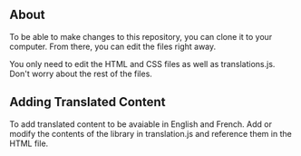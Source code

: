 ## About

To be able to make changes to this repository, you can clone it to your computer. From there, you can edit the files right away. 

You only need to edit the HTML and CSS files as well as translations.js. Don't worry about the rest of the files. 

## Adding Translated Content 

To add translated content to be avaiable in English and French. Add or modify the contents of the library in translation.js and reference them in the HTML file. 
